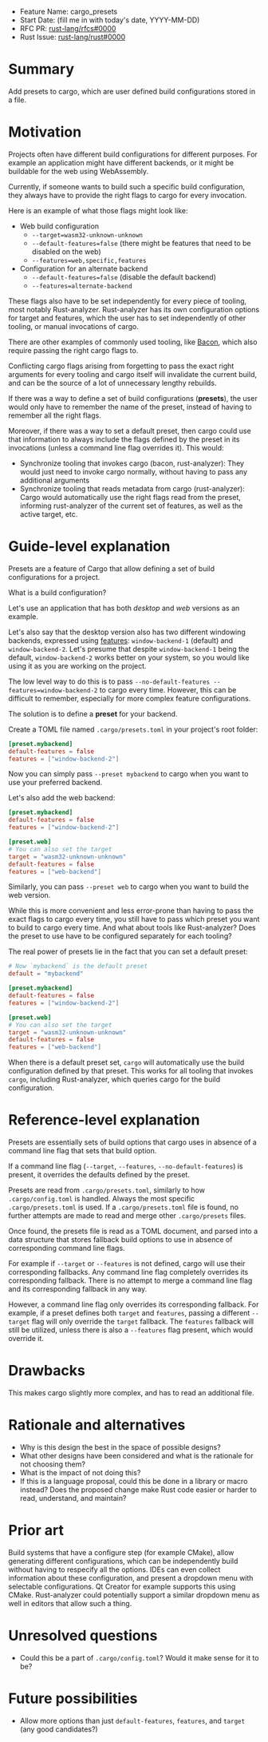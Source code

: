 - Feature Name: cargo_presets
- Start Date: (fill me in with today's date, YYYY-MM-DD)
- RFC PR: [rust-lang/rfcs#0000](https://github.com/rust-lang/rfcs/pull/0000)
- Rust Issue: [rust-lang/rust#0000](https://github.com/rust-lang/rust/issues/0000)

# Summary
[summary]: #summary

Add presets to cargo, which are user defined build configurations stored in a file.

# Motivation
[motivation]: #motivation

Projects often have different build configurations for different purposes.
For example an application might have different backends, or it might be buildable for the web
using WebAssembly.

Currently, if someone wants to build such a specific build configuration, they always have to provide
the right flags to cargo for every invocation.

Here is an example of what those flags might look like:
- Web build configuration
    - `--target=wasm32-unknown-unknown`
    - `--default-features=false` (there might be features that need to be disabled on the web)
    - `--features=web,specific,features`
- Configuration for an alternate backend
    - `--default-features=false` (disable the default backend)
    - `--features=alternate-backend`

These flags also have to be set independently for every piece of tooling, most notably Rust-analyzer.
Rust-analyzer has its own configuration options for target and features, which
the user has to set independently of other tooling, or manual invocations of cargo.

There are other examples of commonly used tooling, like [Bacon](https://github.com/Canop/bacon),
which also require passing the right cargo flags to.

Conflicting cargo flags arising from forgetting to pass the exact right arguments for every tooling
and cargo itself will invalidate the current build, and can be the source of a lot of unnecessary
lengthy rebuilds.

If there was a way to define a set of build configurations (**presets**), the user would only
have to remember the name of the preset, instead of having to remember all the right flags.

Moreover, if there was a way to set a default preset, then cargo could use that information to always
include the flags defined by the preset in its invocations (unless a command line flag overrides it).
This would:
- Synchronize tooling that invokes cargo (bacon, rust-analyzer):
    They would just need to invoke cargo normally, without having to pass any additional arguments
- Synchronize tooling that reads metadata from cargo (rust-analyzer):
    Cargo would automatically use the right flags read from the preset, informing rust-analyzer
    of the current set of features, as well as the active target, etc.

# Guide-level explanation
[guide-level-explanation]: #guide-level-explanation

Presets are a feature of Cargo that allow defining a set of build configurations for a project.

What is a build configuration?

Let's use an application that has both *desktop* and *web* versions as an example.

Let's also say that the desktop version also has two different windowing backends, expressed
using [features](https://doc.rust-lang.org/cargo/reference/features.html):
`window-backend-1` (default) and `window-backend-2`.
Let's presume that despite `window-backend-1` being the default, `window-backend-2` works
better on your system, so you would like using it as you are working on the project.

The low level way to do this is to pass `--no-default-features --features=window-backend-2` to
cargo every time. However, this can be difficult to remember, especially for more
complex feature configurations.

The solution is to define a **preset** for your backend.

Create a TOML file named `.cargo/presets.toml` in your project's root folder:
```toml
[preset.mybackend]
default-features = false
features = ["window-backend-2"]
```

Now you can simply pass `--preset mybackend` to cargo when you want to use your preferred backend.

Let's also add the web backend:
```toml
[preset.mybackend]
default-features = false
features = ["window-backend-2"]

[preset.web]
# You can also set the target
target = "wasm32-unknown-unknown"
default-features = false
features = ["web-backend"]
```

Similarly, you can pass `--preset web` to cargo when you want to build the web version.

While this is more convenient and less error-prone than having to pass the exact flags to cargo every time,
you still have to pass which preset you want to build to cargo every time.
And what about tools like Rust-analyzer? Does the preset to use have to be configured separately
for each tooling?

The real power of presets lie in the fact that you can set a default preset:

```toml
# Now `mybackend` is the default preset
default = "mybackend"

[preset.mybackend]
default-features = false
features = ["window-backend-2"]

[preset.web]
# You can also set the target
target = "wasm32-unknown-unknown"
default-features = false
features = ["web-backend"]
```

When there is a default preset set, `cargo` will automatically use the build configuration defined
by that preset.
This works for all tooling that invokes `cargo`, including Rust-analyzer, which queries cargo
for the build configuration.

# Reference-level explanation
[reference-level-explanation]: #reference-level-explanation

Presets are essentially sets of build options that cargo uses in absence of a command line flag
that sets that build option.

If a command line flag (`--target`, `--features`, `--no-default-features`) is present, it overrides
the defaults defined by the preset.

Presets are read from `.cargo/presets.toml`, similarly to how `.cargo/config.toml` is handled.
Always the most specific `.cargo/presets.toml` is used. If a `.cargo/presets.toml` file is found,
no further attempts are made to read and merge other `.cargo/presets` files.

Once found, the presets file is read as a TOML document, and parsed into a data structure that
stores fallback build options to use in absence of corresponding command line flags.

For example if `--target` or `--features` is not defined, cargo will use their corresponding fallbacks.
Any command line flag completely overrides its corresponding fallback. There is no attempt to merge a command line flag
and its corresponding fallback in any way.

However, a command line flag only overrides its corresponding fallback.
For example, if a preset defines both `target` and `features`, passing a different
`--target` flag will only override the `target` fallback. The `features` fallback will still be utilized,
unless there is also a `--features` flag present, which would override it.

# Drawbacks
[drawbacks]: #drawbacks

This makes cargo slightly more complex, and has to read an additional file.

# Rationale and alternatives
[rationale-and-alternatives]: #rationale-and-alternatives

- Why is this design the best in the space of possible designs?
- What other designs have been considered and what is the rationale for not choosing them?
- What is the impact of not doing this?
- If this is a language proposal, could this be done in a library or macro instead? Does the proposed change make Rust code easier or harder to read, understand, and maintain?

# Prior art
[prior-art]: #prior-art

Build systems that have a configure step (for example CMake), allow generating different configurations,
which can be independently build without having to respecify all the options.
IDEs can even collect information about these configuration, and present a dropdown menu with
selectable configurations. Qt Creator for example supports this using CMake.
Rust-analyzer could potentially support a similar dropdown menu as well in editors that allow such a thing.

# Unresolved questions
[unresolved-questions]: #unresolved-questions

- Could this be a part of `.cargo/config.toml`? Would it make sense for it to be?

# Future possibilities
[future-possibilities]: #future-possibilities

- Allow more options than just `default-features`, `features`, and `target` (any good candidates?)
